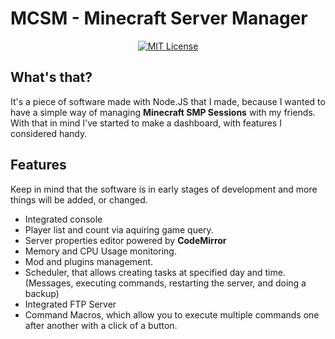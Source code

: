 # MCSM - Minecraft Server Manager
<p align="center">
    <a href="https://choosealicense.com/licenses/mit"><img src="https://img.shields.io/badge/License-MIT-green.svg" alt="MIT License" /></a>
</p>

## What's that?
It's a piece of software made with Node.JS that I made, because I wanted to have a simple way of managing **Minecraft SMP Sessions** with my friends. With that in mind I've started to make a dashboard, with features I considered handy.

## Features
Keep in mind that the software is in early stages of development and more things will be added, or changed.
- Integrated console
- Player list and count via aquiring game query.
- Server properties editor powered by **CodeMirror**
- Memory and CPU Usage monitoring.
- Mod and plugins management.
- Scheduler, that allows creating tasks at specified day and time. (Messages, executing commands, restarting the server, and doing a backup)
- Integrated FTP Server
- Command Macros, which allow you to execute multiple commands one after another with a click of a button.